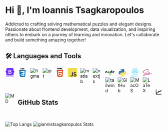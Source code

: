 <h1 ">Hi 👋, I'm Ioannis Tsagkaropoulos</h1>
<p>Addicted to crafting solving mathematical puzzles and elegant designs. Passionate about frontend development, data visualization, and inspiring others to embark on a journey of learning and innovation. Let's collaborate and build something amazing together!</p>

## 🛠️ Languages and Tools

<p align="left"> 
<a href="https://getbootstrap.com" target="_blank" rel="noreferrer"> <img align="left" width="30px" style="padding-right:10px;" src="https://raw.githubusercontent.com/devicons/devicon/master/icons/bootstrap/bootstrap-plain-wordmark.svg" alt="bootstrap" /> </a> 
<a href="https://www.w3schools.com/css/" target="_blank" rel="noreferrer"> <img align="left" width="30px" style="padding-right:10px;" src="https://raw.githubusercontent.com/devicons/devicon/master/icons/css3/css3-original-wordmark.svg" alt="css3" /> </a> 
<a href="https://www.figma.com/" target="_blank" rel="noreferrer"> <img align="left" width="30px" style="padding-right:10px;" src="https://www.vectorlogo.zone/logos/figma/figma-icon.svg" alt="figma" /> </a> 
<a href="https://git-scm.com/" target="_blank" rel="noreferrer"> <img align="left" width="30px" style="padding-right:10px;" src="https://www.vectorlogo.zone/logos/git-scm/git-scm-icon.svg" alt="git" /> </a> 
<a href="https://www.w3.org/html/" target="_blank" rel="noreferrer"> <img align="left" width="30px" style="padding-right:10px;" src="https://raw.githubusercontent.com/devicons/devicon/master/icons/html5/html5-original-wordmark.svg" alt="html5" /> </a> 
<a href="https://developer.mozilla.org/en-US/docs/Web/JavaScript" target="_blank" rel="noreferrer"> <img align="left" width="30px" style="padding-right:10px;" src="https://raw.githubusercontent.com/devicons/devicon/master/icons/javascript/javascript-original.svg" alt="javascript" /> </a> 
<a href="https://www.mathworks.com/" target="_blank" rel="noreferrer"> <img align="left" width="30px" style="padding-right:10px;" src="https://upload.wikimedia.org/wikipedia/commons/2/21/Matlab_Logo.png" alt="matlab" /> </a> 
<a href="https://nextjs.org/" target="_blank" rel="noreferrer"> <img align="left" width="30px" style="padding-right:10px;" src="https://cdn.worldvectorlogo.com/logos/nextjs-2.svg" alt="nextjs" /> </a> 
<a href="https://nodejs.org" target="_blank" rel="noreferrer"> <img align="left" width="30px" style="padding-right:10px;" src="https://raw.githubusercontent.com/devicons/devicon/master/icons/nodejs/nodejs-original-wordmark.svg" alt="nodejs" /> </a> <a href="https://www.python.org" target="_blank" rel="noreferrer"> <img align="left" width="30px" style="padding-right:10px;" src="https://raw.githubusercontent.com/devicons/devicon/master/icons/python/python-original.svg" alt="python" /> </a> 
<a href="https://reactjs.org/" target="_blank" rel="noreferrer"> <img align="left" width="30px" style="padding-right:10px;" src="https://raw.githubusercontent.com/devicons/devicon/master/icons/react/react-original-wordmark.svg" alt="react" /> </a> 
<a href="https://sass-lang.com" target="_blank" rel="noreferrer"> <img align="left" width="30px" style="padding-right:10px;" src="https://raw.githubusercontent.com/devicons/devicon/master/icons/sass/sass-original.svg" alt="sass" /> </a> 
<a href="https://tailwindcss.com/" target="_blank" rel="noreferrer"> <img align="left" width="30px" style="padding-right:10px;" src="https://www.vectorlogo.zone/logos/tailwindcss/tailwindcss-icon.svg" alt="tailwind" /> </a> 
<!-- GitHub -->
<img align="left" alt="GitHub" width="30px" style="padding-right:10px;" src="https://cdn.jsdelivr.net/gh/devicons/devicon/icons/github/github-original.svg" />
<!-- MacOS -->
<img align="left" alt="MacOS" width="30px" style="padding-right:10px;" src="https://cdn.jsdelivr.net/gh/devicons/devicon/icons/apple/apple-original.svg" />
<!-- LaTeX -->
<img align="left" alt="LaTeX" width="30px" style="padding-right:10px;" src="https://cdn.jsdelivr.net/gh/devicons/devicon/icons/latex/latex-original.svg" />
<!-- MD -->
<img align="left" alt="MD" width="30px" style="padding-right:10px;" src="https://cdn.jsdelivr.net/gh/devicons/devicon/icons/markdown/markdown-original.svg" />
</p>

<br />
<br />

## 📈 GitHub Stats

<br />

![Top Langs](https://github-readme-stats.vercel.app/api/top-langs/?username=giannistsagkaropoulos&langs_count=8&layout=compact)
![giannistsagkaropulos Stats](https://github-readme-stats.vercel.app/api?username=giannistsagkaropoulos&show_icons=true&theme=dracula)
